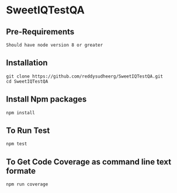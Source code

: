 # SweetIQTestQA

## Pre-Requirements 
```Should have node version 8 or greater```
## Installation
```
git clone https://github.com/reddysudheerg/SweetIQTestQA.git
cd SweetIQTestQA
```
## Install Npm packages
```
npm install 
```
## To Run Test
```
npm test
```
## To Get Code Coverage as command line text formate
```
npm run coverage
```
